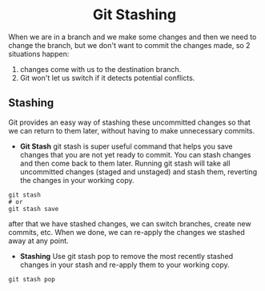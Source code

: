<h1 align="center"> Git Stashing </h1>

When we are in a branch and we make some changes and then we need to change the branch, but we don't want to commit the changes made, so 2 situations happen:
1. changes come with us to the destination branch.
2. Git won't let us switch if it detects potential conflicts.

## Stashing

Git provides an easy way of stashing these uncommitted changes so that we can return to them later, without having to make unnecessary commits.

- **Git Stash**
git stash is super useful command that helps you save changes that you are not yet ready to commit.  You can stash changes and then come back to them later.
Running git stash will take all uncommitted changes (staged and unstaged) and stash them, reverting the changes in your working copy.
```console
git stash
# or
git stash save
```

after that we have stashed changes, we can switch branches, create new commits, etc.
When we done, we can re-apply the changes we stashed away at any point.

- **Stashing**
Use git stash pop to remove the most recently stashed changes in your stash and re-apply them to your working copy.
```console
git stash pop
```
